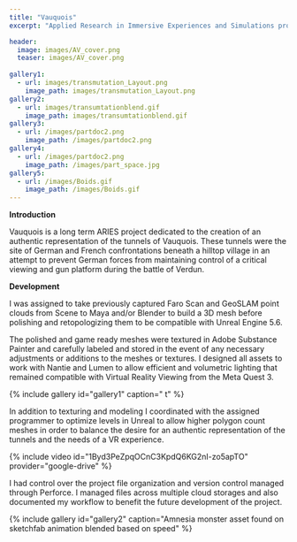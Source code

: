 ```yaml
---
title: "Vauquois"
excerpt: "Applied Research in Immersive Experiences and Simulations project, ongoing"

header:
  image: images/AV_cover.png
  teaser: images/AV_cover.png
  
gallery1:
  - url: images/transmutation_Layout.png
    image_path: images/transmutation_Layout.png
gallery2:
  - url: images/transumtationblend.gif
    image_path: images/transumtationblend.gif
gallery3:
  - url: /images/partdoc2.png
    image_path: /images/partdoc2.png
gallery4:
  - url: /images/partdoc2.png
    image_path: /images/part_space.jpg
gallery5:
  - url: /images/Boids.gif
    image_path: /images/Boids.gif
---
```

**Introduction**

Vauquois is a long term ARIES project dedicated to the creation of an authentic representation of the tunnels of Vauquois. These tunnels were the site of German and French confrontations beneath a hilltop village in an attempt to prevent German forces from maintaining control of a critical viewing and gun platform during the battle of Verdun. 

**Development**

I was assigned to take previously captured Faro Scan and GeoSLAM point clouds from Scene to Maya and/or Blender to build a 3D mesh before polishing and retopologizing them to be compatible with Unreal Engine 5.6.

The polished and game ready meshes were textured in Adobe Substance Painter and carefully labeled and stored in the event of any necessary adjustments or additions to the meshes or textures. I designed all assets to work with Nantie and Lumen to allow efficient and volumetric lighting that remained compatible with Virtual Reality Viewing from the Meta Quest 3.

{% include gallery id="gallery1" caption="	t" %}


In addition to texturing and modeling I coordinated with the assigned programmer to optimize levels in Unreal to allow higher polygon count meshes in order to balance the desire for an authentic representation of the tunnels and the needs of a VR experience. 

{% include video id="1Byd3PeZpqOCnC3KpdQ6KG2nI-zo5apTO" provider="google-drive" %}
  
I had control over the project file organization and version control managed through Perforce. I managed files across multiple cloud storages and also documented my workflow to benefit the future development of the project.

{% include gallery id="gallery2" caption="Amnesia monster asset found on sketchfab animation blended based on speed" %}
